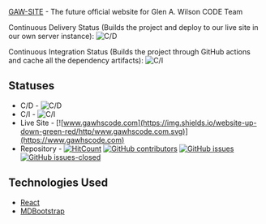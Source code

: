 [GAW-SITE](https://www.gawhscode.com) - The future official website for Glen A. Wilson CODE Team

Continuous Delivery Status (Builds the project and deploy to our live site in our own server instance): 
![C/D](https://github.com/GAW-CODE/gaw-site/workflows/C/D/badge.svg) 

Continuous Integration Status (Builds the project through GitHub actions and cache all the dependency artifacts):
![C/I](https://github.com/GAW-CODE/gaw-site/workflows/C/I/badge.svg) 

## Statuses
* C/D - ![C/D](https://github.com/GAW-CODE/gaw-site/workflows/C/D/badge.svg) 
* C/I - ![C/I](https://github.com/GAW-CODE/gaw-site/workflows/C/I/badge.svg) 
* Live Site - [![www.gawhscode.com](https://img.shields.io/website-up-down-green-red/http/www.gawhscode.com.svg)](https://www.gawhscode.com)
* Repository - [![HitCount](http://hits.dwyl.io/GAW-CODE/gaw-site.svg)](http://hits.dwyl.io/GAW-CODE/gaw-site/badges)
 [![GitHub contributors](https://img.shields.io/github/contributors/GAW-CODE/gaw-site.svg)](https://github.com/GAW-CODE/gaw-site/graphs/contributors/) [![GitHub issues](https://img.shields.io/github/issues/GAW-CODE/gaw-site.svg)](https://github.com/GAW-CODE/gaw-site/issues/) [![GitHub issues-closed](https://img.shields.io/github/issues-closed/GAW-CODE/gaw-site.svg)](https://github.com/GAW-CODE/gaw-site/issues?q=is%3Aissue+is%3Aclosed)


## Technologies Used
* [React](https://github.com/facebook/react)
* [MDBootstrap](https://mdbootstrap.com/)